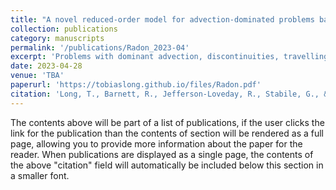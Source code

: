 ```yaml
---
title: "A novel reduced-order model for advection-dominated problems based on Radon-Cumulative-Distribution Transform"
collection: publications
category: manuscripts
permalink: '/publications/Radon_2023-04'
excerpt: 'Problems with dominant advection, discontinuities, travelling features, or shape variations are widespread in computational mechanics. However, classical linear model reduction and interpolation methods typically fail to reproduce even relatively small parameter variations, making the reduced models inefficient and inaccurate. This work proposes a model order reduction approach based on the <i> Radon-Cumulative-Distribution transform </i> (RCDT). We demonstrate numerically that this non-linear transformation can overcome some limitations of standard proper orthogonal decomposition (POD) reconstructions and is capable of interpolating accurately some advection-dominated phenomena, although it may introduce artefacts due to the discrete forward and inverse transform. The method is tested on various test cases coming from both manufactured examples and fluid dynamics problems. '
date: 2023-04-28
venue: 'TBA'
paperurl: 'https://tobiaslong.github.io/files/Radon.pdf'
citation: 'Long, T., Barnett, R., Jefferson-Loveday, R., Stabile, G., & Icardi, M. (2023). A novel reduced-order model for advection-dominated problems based on Radon-Cumulative-Distribution Transform. <i> arXiv preprint arXiv:2304.14883 </i>.'
---
```


The contents above will be part of a list of publications, if the user clicks the link for the publication than the contents of section will be rendered as a full page, allowing you to provide more information about the paper for the reader. When publications are displayed as a single page, the contents of the above "citation" field will automatically be included below this section in a smaller font.

